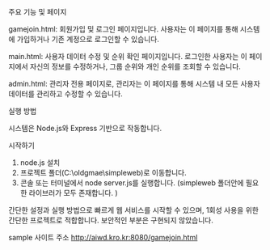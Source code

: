 주요 기능 및 페이지

gamejoin.html:
회원가입 및 로그인 페이지입니다. 사용자는 이 페이지를 통해 시스템에 가입하거나 기존 계정으로 로그인할 수 있습니다.

main.html:
사용자 데이터 수정 및 순위 확인 페이지입니다. 로그인한 사용자는 이 페이지에서 자신의 정보를 수정하거나, 그룹 순위와 개인 순위를 조회할 수 있습니다.

admin.html:
관리자 전용 페이지로, 관리자는 이 페이지를 통해 시스템 내 모든 사용자 데이터를 관리하고 수정할 수 있습니다.

실행 방법

시스템은 Node.js와 Express 기반으로 작동합니다. 

시작하기 
1. node.js 설치
2. 프로젝트 폴더(C:\oldgmae\simpleweb)로 이동합니다.
3. 콘솔 또는 터미널에서 node server.js를 실행합니다. (simpleweb 폴더안에 필요한 라이브러가 모두 존재합니다. ) 

간단한 설정과 실행 방법으로 빠르게 웹 서비스를 시작할 수 있으며, 1회성 사용을 위한 간단한 프로젝트로 적합합니다. 
보안적인 부분은 구현되지 않았습니다. 

sample 사이트 주소 http://aiwd.kro.kr:8080/gamejoin.html 
 

